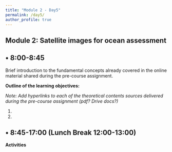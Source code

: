 ```yaml
---
title: "Module 2 - Day5"
permalink: /day5/
author_profile: true
---
```

## Module 2: Satellite images for ocean assessment

## • 8:00-8:45

Brief introduction to the fundamental concepts already covered in the online material shared during the pre-course assignment.

**Outline of the learning objectives:** 

_Note: Add hyperlinks to each of the theoretical contents sources delivered during the pre-course assignment (pdf? Drive docs?)_

1. 

2. 
## • 8:45-17:00 (Lunch Break 12:00-13:00)

**Activities**
